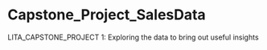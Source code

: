 # Capstone_Project_SalesData
LITA_CAPSTONE_PROJECT 1: Exploring the data to bring out useful insights
